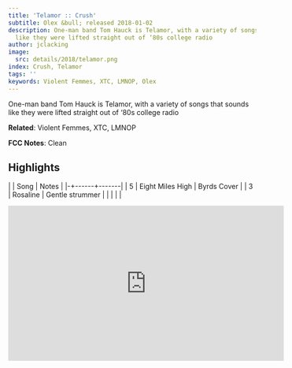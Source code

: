 ```yaml
---
title: 'Telamor :: Crush'
subtitle: Olex &bull; released 2018-01-02
description: One-man band Tom Hauck is Telamor, with a variety of songs that sounds
  like they were lifted straight out of ‘80s college radio
author: jclacking
image:
  src: details/2018/telamor.png
index: Crush, Telamor
tags: ''
keywords: Violent Femmes, XTC, LMNOP, Olex
---
```

One-man band Tom Hauck is Telamor, with a variety of songs that sounds like they were lifted straight out of ‘80s college radio<!--more-->

**Related**: Violent Femmes, XTC, LMNOP

**FCC Notes**: Clean

## Highlights

| | Song | Notes |
|-+------+-------|
| 5 | Eight Miles High | Byrds Cover |
| 3 | Rosaline | Gentle strummer |
|  |  |  |

<div class="tlo-detail-video"><iframe width="560" height="315" src="https://www.youtube.com/embed/zikP36Ad9LU" frameborder="0" allow="autoplay; encrypted-media" allowfullscreen></iframe></div>

